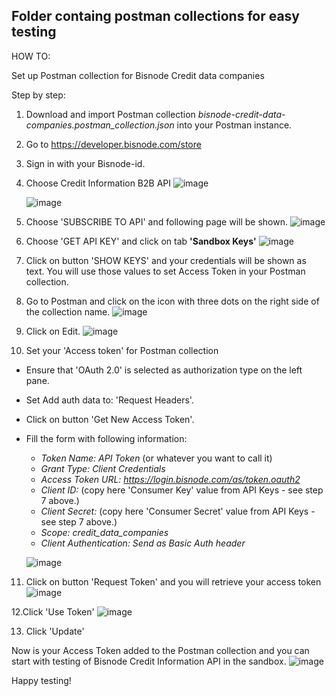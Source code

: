 ## Folder containg postman collections for easy testing


HOW TO:

Set up Postman collection for Bisnode Credit data companies 

Step by step:

1. Download and import Postman collection _bisnode-credit-data-companies.postman_collection.json_ into your Postman instance.

2. Go to https://developer.bisnode.com/store

3. Sign in with your Bisnode-id.

4. Choose Credit Information B2B API 
    ![image](https://user-images.githubusercontent.com/54436429/66765456-41f6f500-eeac-11e9-8365-52d95203b9e8.png)
    
    ![image](https://user-images.githubusercontent.com/54436429/66762071-8f239880-eea5-11e9-97c0-1531eff40cc7.png)

5. Choose 'SUBSCRIBE TO API' and following page will be shown.
    ![image](https://user-images.githubusercontent.com/54436429/66761444-53d49a00-eea4-11e9-92fc-c1faf0e32a3b.png)

6. Choose 'GET API KEY' and click on tab **'Sandbox Keys'**
    ![image](https://user-images.githubusercontent.com/54436429/66761671-c180c600-eea4-11e9-9795-ecdfd4838cfc.png)

7. Click on button 'SHOW KEYS' and your credentials will be shown as text. You will use those values to set Access Token in your Postman collection.

8. Go to Postman and click on the icon with three dots on the right side of the collection name.
    ![image](https://user-images.githubusercontent.com/54436429/66762351-1f61dd80-eea6-11e9-8855-ab0f4853143e.png)

9. Click on Edit.
    ![image](https://user-images.githubusercontent.com/54436429/66762478-5801b700-eea6-11e9-9c15-e6017aa5a285.png)

10. Set your 'Access token' for Postman collection 
 * Ensure that 'OAuth 2.0' is selected as authorization type on the left pane. 
 * Set Add auth data to: 'Request Headers'.
 * Click on button 'Get New Access Token'.
 * Fill the form with following information:
   - _Token Name: API Token_ (or whatever you want to call it)
   - _Grant Type: Client Credentials_ 
   - _Access Token URL: https://login.bisnode.com/as/token.oauth2_
   - _Client ID:_ (copy here 'Consumer Key' value from API Keys - see step 7 above.)
   - _Client Secret:_ (copy here 'Consumer Secret' value from API Keys - see step 7 above.)
   - _Scope: credit_data_companies_
   - _Client Authentication: Send as Basic Auth header_
   
   ![image](https://user-images.githubusercontent.com/54436429/66763772-ba5bb700-eea8-11e9-835e-ca00ed1c7f00.png)  

11. Click on button 'Request Token' and you will retrieve your access token
    ![image](https://user-images.githubusercontent.com/54436429/66764271-b714fb00-eea9-11e9-9fbe-c09d08f238c3.png)

12.Click 'Use Token'
    ![image](https://user-images.githubusercontent.com/54436429/66764210-9482e200-eea9-11e9-99dd-909d2924a8a5.png)

13. Click 'Update'

Now is your Access Token added to the Postman collection and you can start with testing of Bisnode Credit Information API in the sandbox.
    ![image](https://user-images.githubusercontent.com/54436429/66764637-808bb000-eeaa-11e9-812e-c9cda243c885.png)

Happy testing!
    
  


